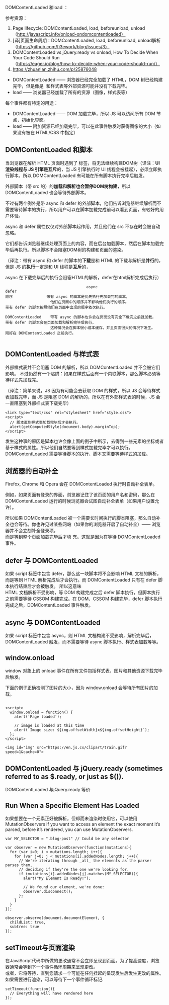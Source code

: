 
DOMContentLoaded 和load ：

参考资源：
1. Page lifecycle: DOMContentLoaded, load, beforeunload, unload（http://javascript.info/onload-ondomcontentloaded）
2. [译]页面生命周期：DOMContentLoaded, load, beforeunload, unload解析（https://github.com/fi3ework/blog/issues/3）
3. DOMContentLoaded vs jQuery.ready vs onload, How To Decide When Your Code Should Run  
   （https://eager.io/blog/how-to-decide-when-your-code-should-run/）
4. https://zhuanlan.zhihu.com/p/25876048

- DOMContentLoaded —— 浏览器已经完全加载了 HTML，DOM 树已经构建完毕，但是像是 <img> 和样式表等外部资源可能并没有下载完毕。
- load —— 浏览器已经加载了所有的资源（图像，样式表等）

每个事件都有特定的用途：

- DOMContentLoaded —— DOM 加载完毕，所以 JS 可以访问所有 DOM 节点，初始化界面。
- load —— 附加资源已经加载完毕，可以在此事件触发时获得图像的大小（如果没有被在 HTML/CSS 中指定）

## DOMContentLoaded 和脚本

当浏览器在解析 HTML 页面时遇到了 <script>...</script> 标签，将无法继续构建DOM树（译注：**UI 渲染线程与 JS 引擎是互斥**的，当 JS 引擎执行时 UI 线程会被挂起），必须立即执行脚本。所以 DOMContentLoaded 有可能在所有脚本执行完毕后触发。

外部脚本（带 src 的）的**加载和解析也会暂停DOM树构建**，所以 DOMContentLoaded 也会等待外部脚本。

不过有两个例外是带 async 和 defer 的外部脚本，他们告诉浏览器继续解析而不需要等待脚本的执行，所以用户可以在脚本加载完成前可以看到页面，有较好的用户体验。

async 和 defer 属性仅仅对外部脚本起作用，并且他们在 src 不存在时会被自动忽略。

它们都告诉浏览器继续处理页面上的内容，而在后台加载脚本，然后在脚本加载完毕后再执行。所以脚本不会阻塞DOM树的构建和页面的渲染。

（译注：带有 async 和 defer 的脚本的**下载**是和 HTML 的下载与解析是**并行**的，但是 JS 的**执行**一定是和 UI 线程是**互斥**的，   

async 在下载完毕后的执行会阻塞HTML的解析，defer在html解析完成后执行）



```
	                                async	                                                     defer
顺序	             带有 async 的脚本是优先执行先加载完的脚本，
                    他们在页面中的顺序并不影响他们执行的顺序。             	     带有 defer 的脚本按照他们在页面中出现的顺序依次执行。

DOMContentLoaded	带有 async 的脚本也许会在页面没有完全下载完之前就加载，        带有 defer 的脚本会在页面加载和解析完毕后执行，
                    这种情况会在脚本很小或本缓存，并且页面很大的情况下发生。	    刚好在 DOMContentLoaded 之前执行。


```


## DOMContentLoaded 与样式表

外部样式表并不会阻塞 DOM 的解析，所以 DOMContentLoaded 并不会被它们影响。
不过仍然有一个陷阱：如果在样式后面有一个内联脚本，那么脚本必须等待样式先加载完。

（译注：简单来说，JS 因为有可能会去获取 DOM 的样式，所以 JS 会等待样式表加载完毕，而 JS 是阻塞 DOM 的解析的，所以在有外部样式表的时候，JS 会一直阻塞到外部样式表下载完毕）     


```
<link type="text/css" rel="stylesheet" href="style.css">
<script>
  // 脚本直到样式表加载完毕后才会执行。
  alert(getComputedStyle(document.body).marginTop);
</script>
```


发生这种事的原因是脚本也许会像上面的例子中所示，去得到一些元素的坐标或者基于样式的属性。所以他们自然要等到样式加载完毕才可以执行。
DOMContentLoaded 需要等待脚本的执行，脚本又需要等待样式的加载。




## 浏览器的自动补全
Firefox, Chrome 和 Opera 会在 DOMContentLoaded 执行时自动补全表单。     
 
例如，如果页面有登录的界面，浏览器记住了该页面的用户名和密码，那么在 DOMContentLoaded 运行的时候浏览器会试图自动补全表单（如果用户设置允许）。      

所以如果 DOMContentLoaded 被一个需要长时间执行的脚本阻塞，那么自动补全也会等待。你也许见过某些网站（如果你的浏览器开启了自动补全）—— 浏览器并不会立刻补全登录项，      
而是等到整个页面加载完毕后才填 充。这就是因为在等待 DOMContentLoaded 事件。    
 


## defer 与 DOMContentLoaded

如果 script 标签中包含 defer，那么这一块脚本将不会影响 HTML 文档的解析，而是等到 HTML 解析完成后才会执行。而 DOMContentLoaded 只有在 defer 脚本执行结束后才会被触发。 所以这意味     
HTML 文档解析不受影响，等 DOM 构建完成之后 defer 脚本执行，但脚本执行之前需要等待 CSSOM 构建完成。在 DOM、CSSOM 构建完毕，defer 脚本执行完成之后，DOMContentLoaded 事件触发。

## async 与 DOMContentLoaded

如果 script 标签中包含 async，则 HTML 文档构建不受影响，解析完毕后，DOMContentLoaded 触发，而不需要等待 async 脚本执行、样式表加载等等。



## window.onload
window 对象上的 onload 事件在所有文件包括样式表，图片和其他资源下载完毕后触发。

下面的例子正确检测了图片的大小，因为 window.onload 会等待所有图片的加载。

```

<script>
  window.onload = function() {
    alert('Page loaded');

    // image is loaded at this time
    alert(`Image size: ${img.offsetWidth}x${img.offsetHeight}`);
  };
</script>

<img id="img" src="https://en.js.cx/clipart/train.gif?speed=1&cache=0">

```

 

## DOMContentLoaded 与 jQuery.ready (sometimes referred to as $.ready, or just as $()).

 DOMContentLoaded 与jQuery.ready 等价


 ## Run When a Specific Element Has Loaded
 如果想要在一个元素正好被解析，但却而未渲染时使用它，可以使用 MutationObservers
if you want to access an element the exact moment it’s parsed, before it’s rendered, you can use MutationObservers.

```
var MY_SELECTOR = ".blog-post" // Could be any selector

var observer = new MutationObserver(function(mutations){
  for (var i=0; i < mutations.length; i++){
    for (var j=0; j < mutations[i].addedNodes.length; j++){
      // We're iterating through _all_ the elements as the parser parses them,
      // deciding if they're the one we're looking for.
      if (mutations[i].addedNodes[j].matches(MY_SELECTOR)){
        alert("My Element Is Ready!");

        // We found our element, we're done:
        observer.disconnect();
      };
    }
  }
});

observer.observe(document.documentElement, {
  childList: true,
  subtree: true
});

```







## setTimeout与页面渲染

在JavaScript代码中所做的更改通常不会立即呈现到页面。为了提高速度，浏览器通常会等到下一个事件循环周期来呈现更改。        
或者，它将等待，直到您请求一个可能在任何挂起的呈现发生后发生更改的属性。如果需要进行渲染，可以等待下一个事件循环标记.  

```
setTimeout(function(){
  // Everything will have rendered here
});

```